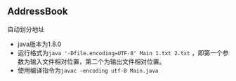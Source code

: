 ## AddressBook

自动划分地址

- java版本为1.8.0
- 运行格式为`java '-Dfile.encoding=UTF-8' Main 1.txt 2.txt` ，即第一个参数为输入文件相对位置，第二个为输出文件相对位置。
- 使用编译指令为`javac -encoding utf-8 Main.java`